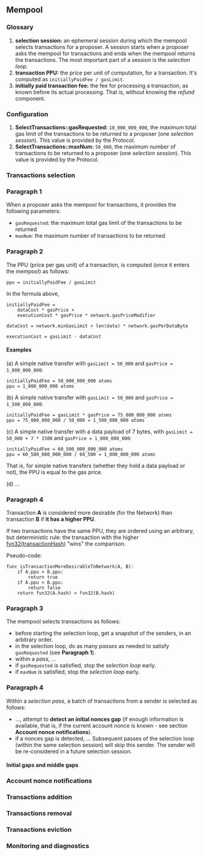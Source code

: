 ## Mempool

### Glossary

1. **selection session:** an ephemeral session during which the mempool selects transactions for a proposer. A session starts when a proposer asks the mempool for transactions and ends when the mempool returns the transactions. The most important part of a session is the _selection loop_.
2. **transaction PPU:** the price per unit of computation, for a transaction. It's computed as `initiallyPaidFee / gasLimit`.
3. **initially paid transaction fee:** the fee for processing a transaction, as known before its actual processing. That is, without knowing the _refund_ component.

### Configuration

1. **SelectTransactions::gasRequested:** `10_000_000_000`, the maximum total gas limit of the transactions to be returned to a proposer (one _selection session_). This value is provided by the Protocol.
2. **SelectTransactions::maxNum:** `50_000`, the maximum number of transactions to be returned to a proposer (one _selection session_). This value is provided by the Protocol.

### Transactions selection

### Paragraph 1

When a proposer asks the mempool for transactions, it provides the following parameters:

 - `gasRequested`: the maximum total gas limit of the transactions to be returned
 - `maxNum`: the maximum number of transactions to be returned

### Paragraph 2

The PPU (price per gas unit) of a transaction, is computed (once it enters the mempool) as follows:

```
ppu = initiallyPaidFee / gasLimit
```

In the formula above, 

```
initiallyPaidFee =
    dataCost * gasPrice +
    executionCost * gasPrice * network.gasPriceModifier

dataCost = network.minGasLimit + len(data) * network.gasPerDataByte

executionCost = gasLimit - dataCost
```

#### Examples

(a) A simple native transfer with `gasLimit = 50_000` and `gasPrice = 1_000_000_000`:

```
initiallyPaidFee = 50_000_000_000 atoms
ppu = 1_000_000_000 atoms
```

(b) A simple native transfer with `gasLimit = 50_000` and `gasPrice = 1_500_000_000`:

```
initiallyPaidFee = gasLimit * gasPrice = 75_000_000_000 atoms
ppu = 75_000_000_000 / 50_000 = 1_500_000_000 atoms
```

(c) A simple native transfer with a data payload of 7 bytes, with `gasLimit = 50_000 + 7 * 1500` and `gasPrice = 1_000_000_000`:

```
initiallyPaidFee = 60_500_000_000_000 atoms
ppu = 60_500_000_000_000 / 60_500 = 1_000_000_000 atoms
```

That is, for simple native transfers (whether they hold a data payload or not), the PPU is equal to the gas price.

(d) ...

### Paragraph 4

Transaction **A** is considered more desirable (for the Network) than transaction **B** if **it has a higher PPU**.

If two transactions have the same PPU, they are ordered using an arbitrary, but deterministic rule: the transaction with the higher [fvn32(transactionHash)](https://en.wikipedia.org/wiki/Fowler%E2%80%93Noll%E2%80%93Vo_hash_function) "wins" the comparison.

Pseudo-code:

```
func isTransactionMoreDesirableToNetwork(A, B):
    if A.ppu > B.ppu:
        return true
    if A.ppu < B.ppu:
        return false
    return fvn32(A.hash) > fvn32(B.hash)
```

### Paragraph 3

The mempool selects transactions as follows:
 - before starting the selection loop, get a snapshot of the senders, in an arbitrary order.
 - in the selection loop, do as many _passes_ as needed to satisfy `gasRequested` (see **Paragraph 1**).
 - within a _pass_, ...
 - if `gasRequested` is satisfied, stop the _selection loop_ early.
 - if `maxNum` is satisfied, stop the _selection loop_ early.

### Paragraph 4

Within a _selection pass_, a batch of transactions from a sender is selected as follows:
 - ..., attempt to **detect an initial nonces gap** (if enough information is available, that is, if the current account nonce is known - see section **Account nonce notifications**).
 - if a nonces gap is detected, ... Subsequent passes of the selection loop (within the same selection session) will skip this sender. The sender will be re-considered in a future selection session.

#### Initial gaps and middle gaps

### Account nonce notifications

### Transactions addition

### Transactions removal

### Transactions eviction

### Monitoring and diagnostics

